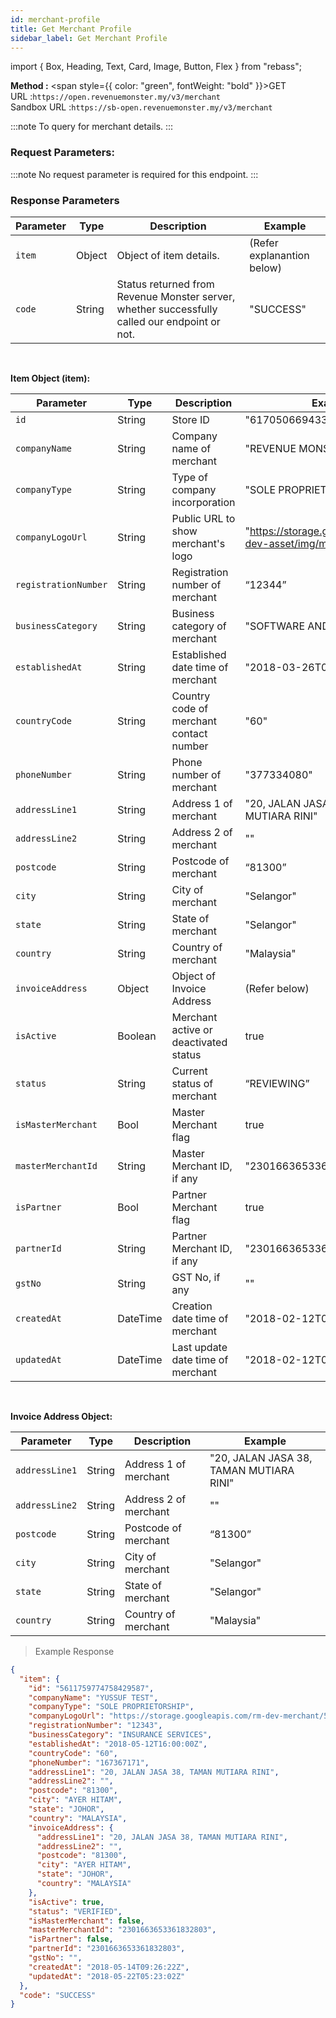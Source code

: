 ```yaml
---
id: merchant-profile
title: Get Merchant Profile
sidebar_label: Get Merchant Profile
---
```


import { Box, Heading, Text, Card, Image, Button, Flex } from "rebass";

**Method :** <span style={{ color: "green", fontWeight: "bold" }}>GET</span><br/>
URL :`https://open.revenuemonster.my/v3/merchant`<br/>
Sandbox URL :`https://sb-open.revenuemonster.my/v3/merchant`

:::note
To query for merchant details.
:::

### Request Parameters:

:::note
No request parameter is required for this endpoint.
:::

### Response Parameters

| Parameter | Type   | Description                                                                                   | Example                    |
| --------- | ------ | --------------------------------------------------------------------------------------------- | -------------------------- |
| `item`    | Object | Object of item details.                                                                       | (Refer explanantion below) |
| `code`    | String | Status returned from Revenue Monster server, whether successfully called our endpoint or not. | "SUCCESS"                  |

<br/>

<strong>Item Object (item):</strong>

| Parameter            | Type     | Description                             | Example                                                        |
| -------------------- | -------- | --------------------------------------- | -------------------------------------------------------------- |
| `id`                 | String   | Store ID                                | "6170506694335521334"                                          |
| `companyName`        | String   | Company name of merchant                | "REVENUE MONSTER"                                              |
| `companyType`        | String   | Type of company incorporation           | "SOLE PROPRIETOR"                                              |
| `companyLogoUrl`     | String   | Public URL to show merchant's logo      | "https://storage.googleapis.com/rm-dev-asset/img/merchant.png" |
| `registrationNumber` | String   | Registration number of merchant         | “12344”                                                        |
| `businessCategory`   | String   | Business category of merchant           | "SOFTWARE AND IT"                                              |
| `establishedAt`      | String   | Established date time of merchant       | "2018-03-26T04:50:57Z"                                         |
| `countryCode`        | String   | Country code of merchant contact number | "60"                                                           |
| `phoneNumber`        | String   | Phone number of merchant                | "377334080"                                                    |
| `addressLine1`       | String   | Address 1 of merchant                   | "20, JALAN JASA 38, TAMAN MUTIARA RINI"                        |
| `addressLine2`       | String   | Address 2 of merchant                   | ""                                                             |
| `postcode`           | String   | Postcode of merchant                    | “81300”                                                        |
| `city`               | String   | City of merchant                        | "Selangor"                                                     |
| `state`              | String   | State of merchant                       | "Selangor"                                                     |
| `country`            | String   | Country of merchant                     | "Malaysia"                                                     |
| `invoiceAddress`      | Object   | Object of Invoice Address               | (Refer below)                                                  |
| `isActive`           | Boolean  | Merchant active or deactivated status   | true                                                           |
| `status`             | String   | Current status of merchant              | “REVIEWING”                                                    |
| `isMasterMerchant`   | Bool     | Master Merchant flag                    | true                                                           |
| `masterMerchantId`   | String   | Master Merchant ID, if any              | "2301663653361832803"                                          |
| `isPartner`          | Bool     | Partner Merchant flag                   | true                                                           |
| `partnerId`          | String   | Partner Merchant ID, if any             | "2301663653361832803"                                          |
| `gstNo`              | String   | GST No, if any                          | ""                                                             |
| `createdAt`          | DateTime | Creation date time of merchant          | "2018-02-12T08:53:13Z"                                         |
| `updatedAt`          | DateTime | Last update date time of merchant       | "2018-02-12T08:53:13Z"                                         |

<br/>

<strong>Invoice Address Object:</strong>

| Parameter      | Type   | Description           | Example                                 |
| -------------- | ------ | --------------------- | --------------------------------------- |
| `addressLine1` | String | Address 1 of merchant | "20, JALAN JASA 38, TAMAN MUTIARA RINI" |
| `addressLine2` | String | Address 2 of merchant | ""                                      |
| `postcode`     | String | Postcode of merchant  | “81300”                                 |
| `city`         | String | City of merchant      | "Selangor"                              |
| `state`        | String | State of merchant     | "Selangor"                              |
| `country`      | String | Country of merchant   | "Malaysia"                              |

> Example Response

```json
{
  "item": {
    "id": "5611759774758429587",
    "companyName": "YUSSUF TEST",
    "companyType": "SOLE PROPRIETORSHIP",
    "companyLogoUrl": "https://storage.googleapis.com/rm-dev-merchant/5611759774758429587/logo/merchant.jpeg",
    "registrationNumber": "12343",
    "businessCategory": "INSURANCE SERVICES",
    "establishedAt": "2018-05-12T16:00:00Z",
    "countryCode": "60",
    "phoneNumber": "167367171",
    "addressLine1": "20, JALAN JASA 38, TAMAN MUTIARA RINI",
    "addressLine2": "",
    "postcode": "81300",
    "city": "AYER HITAM",
    "state": "JOHOR",
    "country": "MALAYSIA",
    "invoiceAddress": {
      "addressLine1": "20, JALAN JASA 38, TAMAN MUTIARA RINI",
      "addressLine2": "",
      "postcode": "81300",
      "city": "AYER HITAM",
      "state": "JOHOR",
      "country": "MALAYSIA"
    },
    "isActive": true,
    "status": "VERIFIED",
    "isMasterMerchant": false,
    "masterMerchantId": "2301663653361832803",
    "isPartner": false,
    "partnerId": "2301663653361832803",
    "gstNo": "",
    "createdAt": "2018-05-14T09:26:22Z",
    "updatedAt": "2018-05-22T05:23:02Z"
  },
  "code": "SUCCESS"
}
```
